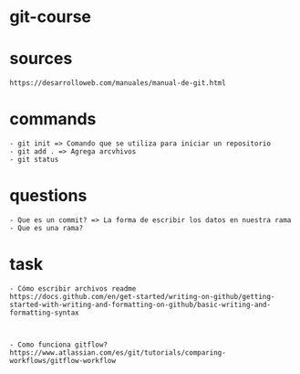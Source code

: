 # git-course

# sources
    https://desarrolloweb.com/manuales/manual-de-git.html

# commands
    - git init => Comando que se utiliza para iniciar un repositorio
    - git add . => Agrega arcvhivos
    - git status

# questions
    - Que es un commit? => La forma de escribir los datos en nuestra rama
    - Que es una rama? 


# task
    - Cómo escribir archivos readme
    https://docs.github.com/en/get-started/writing-on-github/getting-started-with-writing-and-formatting-on-github/basic-writing-and-formatting-syntax



    - Como funciona gitflow?
    https://www.atlassian.com/es/git/tutorials/comparing-workflows/gitflow-workflow